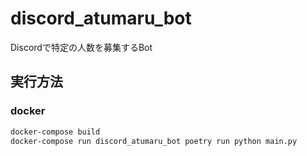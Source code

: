 # discord_atumaru_bot
Discordで特定の人数を募集するBot

## 実行方法

### docker

```sh
docker-compose build
docker-compose run discord_atumaru_bot poetry run python main.py
```
